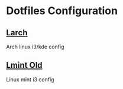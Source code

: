 # Dotfiles Configuration

## [Larch](./larch)

Arch linux i3/kde config  

## [Lmint Old](./lmint)

Linux mint i3 config



